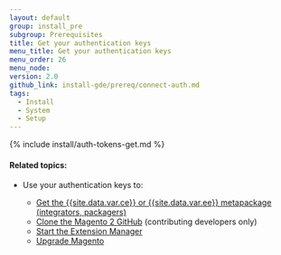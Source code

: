 ```yaml
---
layout: default
group: install_pre
subgroup: Prerequisites
title: Get your authentication keys
menu_title: Get your authentication keys
menu_order: 26
menu_node:
version: 2.0
github_link: install-gde/prereq/connect-auth.md
tags:
  - Install
  - System
  - Setup
---
```


{% include install/auth-tokens-get.md %}

#### Related topics:
*	Use your authentication keys to:

	*	<a href="{{page.baseurl}}install-gde/prereq/integrator_install.html">Get the {{site.data.var.ce}} or {{site.data.var.ee}} metapackage (integrators, packagers)</a>
	*	<a href="{{page.baseurl}}install-gde/prereq/dev_install.html">Clone the Magento 2 GitHub</a> (contributing developers only)
	*	<a href="{{page.baseurl}}comp-mgr/extens-man/extensman-main-pg.html">Start the Extension Manager</a>
	*	<a href="{{page.baseurl}}comp-mgr/upgrader/upgrade-checklist.html"> Upgrade Magento</a>
